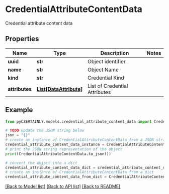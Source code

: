 # CredentialAttributeContentData

Credential attribute content data

## Properties

Name | Type | Description | Notes
------------ | ------------- | ------------- | -------------
**uuid** | **str** | Object identifier | 
**name** | **str** | Object Name | 
**kind** | **str** | Credential Kind | 
**attributes** | [**List[DataAttribute]**](DataAttribute.md) | List of Credential Attributes | 

## Example

```python
from pyCZERTAINLY.models.credential_attribute_content_data import CredentialAttributeContentData

# TODO update the JSON string below
json = "{}"
# create an instance of CredentialAttributeContentData from a JSON string
credential_attribute_content_data_instance = CredentialAttributeContentData.from_json(json)
# print the JSON string representation of the object
print(CredentialAttributeContentData.to_json())

# convert the object into a dict
credential_attribute_content_data_dict = credential_attribute_content_data_instance.to_dict()
# create an instance of CredentialAttributeContentData from a dict
credential_attribute_content_data_from_dict = CredentialAttributeContentData.from_dict(credential_attribute_content_data_dict)
```
[[Back to Model list]](../README.md#documentation-for-models) [[Back to API list]](../README.md#documentation-for-api-endpoints) [[Back to README]](../README.md)


